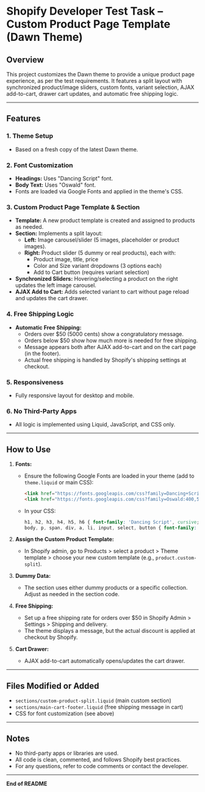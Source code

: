 # Shopify Developer Test Task – Custom Product Page Template (Dawn Theme)

## Overview
This project customizes the Dawn theme to provide a unique product page experience, as per the test requirements. It features a split layout with synchronized product/image sliders, custom fonts, variant selection, AJAX add-to-cart, drawer cart updates, and automatic free shipping logic.

---

## Features

### 1. Theme Setup
- Based on a fresh copy of the latest Dawn theme.

### 2. Font Customization
- **Headings:** Uses "Dancing Script" font.
- **Body Text:** Uses "Oswald" font.
- Fonts are loaded via Google Fonts and applied in the theme's CSS.

### 3. Custom Product Page Template & Section
- **Template:** A new product template is created and assigned to products as needed.
- **Section:** Implements a split layout:
  - **Left:** Image carousel/slider (5 images, placeholder or product images).
  - **Right:** Product slider (5 dummy or real products), each with:
    - Product image, title, price
    - Color and Size variant dropdowns (3 options each)
    - Add to Cart button (requires variant selection)
- **Synchronized Sliders:** Hovering/selecting a product on the right updates the left image carousel.
- **AJAX Add to Cart:** Adds selected variant to cart without page reload and updates the cart drawer.

### 4. Free Shipping Logic
- **Automatic Free Shipping:**
  - Orders over $50 (5000 cents) show a congratulatory message.
  - Orders below $50 show how much more is needed for free shipping.
  - Message appears both after AJAX add-to-cart and on the cart page (in the footer).
  - Actual free shipping is handled by Shopify's shipping settings at checkout.

### 5. Responsiveness
- Fully responsive layout for desktop and mobile.

### 6. No Third-Party Apps
- All logic is implemented using Liquid, JavaScript, and CSS only.

---

## How to Use

1. **Fonts:**
   - Ensure the following Google Fonts are loaded in your theme (add to `theme.liquid` or main CSS):
     ```html
     <link href="https://fonts.googleapis.com/css?family=Dancing+Script:700&display=swap" rel="stylesheet">
     <link href="https://fonts.googleapis.com/css?family=Oswald:400,500,700&display=swap" rel="stylesheet">
     ```
   - In your CSS:
     ```css
     h1, h2, h3, h4, h5, h6 { font-family: 'Dancing Script', cursive; }
     body, p, span, div, a, li, input, select, button { font-family: 'Oswald', sans-serif; }
     ```

2. **Assign the Custom Product Template:**
   - In Shopify admin, go to Products > select a product > Theme template > choose your new custom template (e.g., `product.custom-split`).

3. **Dummy Data:**
   - The section uses either dummy products or a specific collection. Adjust as needed in the section code.

4. **Free Shipping:**
   - Set up a free shipping rate for orders over $50 in Shopify Admin > Settings > Shipping and delivery.
   - The theme displays a message, but the actual discount is applied at checkout by Shopify.

5. **Cart Drawer:**
   - AJAX add-to-cart automatically opens/updates the cart drawer.

---

## Files Modified or Added
- `sections/custom-product-split.liquid` (main custom section)
- `sections/main-cart-footer.liquid` (free shipping message in cart)
- CSS for font customization (see above)

---

## Notes
- No third-party apps or libraries are used.
- All code is clean, commented, and follows Shopify best practices.
- For any questions, refer to code comments or contact the developer.

---

**End of README**
